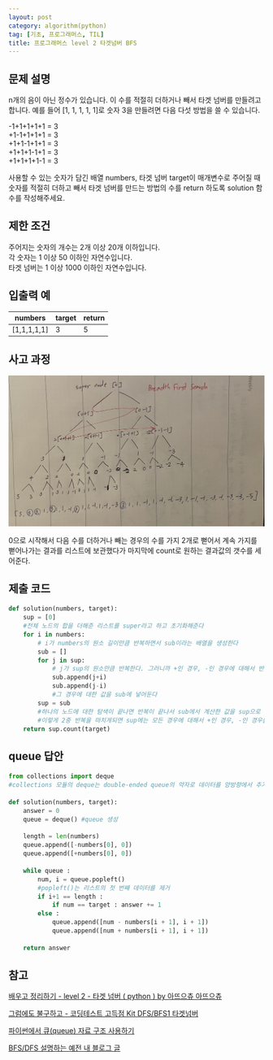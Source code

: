 ```yaml
---
layout: post
category: algorithm(python)
tag: [기초, 프로그래머스, TIL]
title: 프로그래머스 level 2 타겟넘버 BFS
---
```


## 문제 설명

n개의 음이 아닌 정수가 있습니다. 이 수를 적절히 더하거나 빼서 타겟 넘버를 만들려고 합니다. 예를 들어 [1, 1, 1, 1, 1]로 숫자 3을 만들려면 다음 다섯 방법을 쓸 수 있습니다.  

-1+1+1+1+1 = 3  
+1-1+1+1+1 = 3  
+1+1-1+1+1 = 3  
+1+1+1-1+1 = 3  
+1+1+1+1-1 = 3  

사용할 수 있는 숫자가 담긴 배열 numbers, 타겟 넘버 target이 매개변수로 주어질 때 숫자를 적절히 더하고 빼서 타겟 넘버를 만드는 방법의 수를 return 하도록 solution 함수를 작성해주세요.  

## 제한 조건
주어지는 숫자의 개수는 2개 이상 20개 이하입니다.  
각 숫자는 1 이상 50 이하인 자연수입니다.  
타겟 넘버는 1 이상 1000 이하인 자연수입니다.  

## 입출력 예

<table>
  <thead>
    <tr>
      <th>numbers</th>
      <th>target</th>
      <th>return</th>
    </tr>
  </thead>
  <tbody>
    <tr>
      <td>[1,1,1,1,1]</td>
      <td>3</td>
      <td>5</td>
    </tr>
  </tbody>
</table>

## 사고 과정

![타겟넘버](/public/img/targetnumber.jpeg)

0으로 시작해서 다음 수를 더하거나 빼는 경우의 수를 가지 2개로 뻗어서 계속 가지를 뻗어나가는 결과를 리스트에 보관했다가 마지막에 count로 원하는 결과값의 갯수를 세어준다.   

## 제출 코드

```python
def solution(numbers, target):
    sup = [0]
    #전체 노드의 합을 더해준 리스트를 super라고 하고 초기화해준다
    for i in numbers:
        # i가 numbers의 원소 길이만큼 반복하면서 sub이라는 배열을 생성한다
        sub = []
        for j in sup:
            # j가 sup의 원소만큼 반복한다. 그러니까 +인 경우, -인 경우에 대해서 반복한다  
            sub.append(j+i)
            sub.append(j-i)
            #그 경우에 대한 값을 sub에 넣어둔다 
        sup = sub
        #하나의 노드에 대한 탐색이 끝나면 반복이 끝나서 sub에서 계산한 값을 sup으로 덮어둔다
        #이렇게 2중 반복을 마치게되면 sup에는 모든 경우에 대해서 +인 경우, -인 경우를 조합한 합을 가지게 된다
    return sup.count(target)
```

## queue 답안

```python
from collections import deque
#collections 모듈의 deque는 double-ended queue의 약자로 데이터를 양방향에서 추가하고 제거할 수 있는 자료 구조이다.
 
def solution(numbers, target):
    answer = 0
    queue = deque() #queue 생성
    
    length = len(numbers)
    queue.append([-numbers[0], 0])
    queue.append([+numbers[0], 0])
    
    while queue :
        num, i = queue.popleft()
        #popleft()는 리스트의 첫 번째 데이터를 제거
        if i+1 == length :
            if num == target : answer += 1
        else :
            queue.append([num - numbers[i + 1], i + 1])
            queue.append([num + numbers[i + 1], i + 1])
    
    return answer
```

## 참고

[배우고 정리하기 - level 2 - 타겟 넘버 ( python ) by 아뜨으츄 아뜨으츄](https://train-validation-test.tistory.com/entry/Programmers-level-2-%ED%83%80%EA%B2%9F-%EB%84%98%EB%B2%84-python)  

[그럼에도 불구하고 - 코딩테스트 고득점 Kit DFS/BFS1 타겟넘버 ](https://pearlluck.tistory.com/495)   

[파이썬에서 큐(queue) 자료 구조 사용하기](https://www.daleseo.com/python-queue/)  

[BFS/DFS 설명하는 예전 내 블로그 글](https://lunayyko.github.io/algorithm(python)/2021/07/09/algorithm-bfsdfs/) 